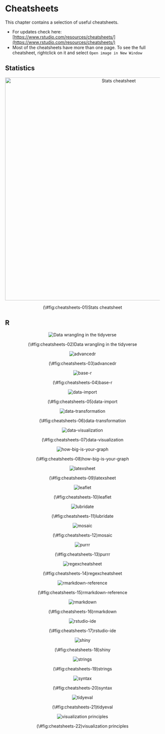 # Cheatsheets

This chapter contains a selection of useful cheatsheets. 

- For updates check here: [https://www.rstudio.com/resources/cheatsheets/](https://www.rstudio.com/resources/cheatsheets/)
- Most of the cheatsheets have more than one page. To see the full cheatsheet, rightclick on it and select `Open image in New Window`

## Statistics 

<div class="figure" style="text-align: center">
<img src="figures/cheatsheets/stats-help.jpg" alt="Stats cheatsheet" width="724" />
<p class="caption">(\#fig:cheatsheets-01)Stats cheatsheet</p>
</div>

## R 

<div class="figure" style="text-align: center">
<img src="figures/cheatsheets/data-wrangling.pdf" alt="Data wrangling in the tidyverse"  />
<p class="caption">(\#fig:cheatsheets-02)Data wrangling in the tidyverse</p>
</div>


<div class="figure" style="text-align: center">
<img src="figures/cheatsheets/advancedr.pdf" alt="advancedr"  />
<p class="caption">(\#fig:cheatsheets-03)advancedr</p>
</div>

<div class="figure" style="text-align: center">
<img src="figures/cheatsheets/base-r.pdf" alt="base-r"  />
<p class="caption">(\#fig:cheatsheets-04)base-r</p>
</div>

<div class="figure" style="text-align: center">
<img src="figures/cheatsheets/data-import.pdf" alt="data-import"  />
<p class="caption">(\#fig:cheatsheets-05)data-import</p>
</div>

<div class="figure" style="text-align: center">
<img src="figures/cheatsheets/data-transformation.pdf" alt="data-transformation"  />
<p class="caption">(\#fig:cheatsheets-06)data-transformation</p>
</div>

<div class="figure" style="text-align: center">
<img src="figures/cheatsheets/data-visualization.pdf" alt="data-visualization"  />
<p class="caption">(\#fig:cheatsheets-07)data-visualization</p>
</div>

<div class="figure" style="text-align: center">
<img src="figures/cheatsheets/how-big-is-your-graph.pdf" alt="how-big-is-your-graph"  />
<p class="caption">(\#fig:cheatsheets-08)how-big-is-your-graph</p>
</div>

<div class="figure" style="text-align: center">
<img src="figures/cheatsheets/latexsheet.pdf" alt="latexsheet"  />
<p class="caption">(\#fig:cheatsheets-09)latexsheet</p>
</div>

<div class="figure" style="text-align: center">
<img src="figures/cheatsheets/leaflet.pdf" alt="leaflet"  />
<p class="caption">(\#fig:cheatsheets-10)leaflet</p>
</div>

<div class="figure" style="text-align: center">
<img src="figures/cheatsheets/lubridate.pdf" alt="lubridate"  />
<p class="caption">(\#fig:cheatsheets-11)lubridate</p>
</div>

<div class="figure" style="text-align: center">
<img src="figures/cheatsheets/mosaic.pdf" alt="mosaic"  />
<p class="caption">(\#fig:cheatsheets-12)mosaic</p>
</div>

<div class="figure" style="text-align: center">
<img src="figures/cheatsheets/purrr.pdf" alt="purrr"  />
<p class="caption">(\#fig:cheatsheets-13)purrr</p>
</div>

<div class="figure" style="text-align: center">
<img src="figures/cheatsheets/regexcheatsheet.pdf" alt="regexcheatsheet"  />
<p class="caption">(\#fig:cheatsheets-14)regexcheatsheet</p>
</div>

<div class="figure" style="text-align: center">
<img src="figures/cheatsheets/rmarkdown-reference.pdf" alt="rmarkdown-reference"  />
<p class="caption">(\#fig:cheatsheets-15)rmarkdown-reference</p>
</div>

<div class="figure" style="text-align: center">
<img src="figures/cheatsheets/rmarkdown.pdf" alt="rmarkdown"  />
<p class="caption">(\#fig:cheatsheets-16)rmarkdown</p>
</div>

<div class="figure" style="text-align: center">
<img src="figures/cheatsheets/rstudio-ide.pdf" alt="rstudio-ide"  />
<p class="caption">(\#fig:cheatsheets-17)rstudio-ide</p>
</div>

<div class="figure" style="text-align: center">
<img src="figures/cheatsheets/shiny.pdf" alt="shiny"  />
<p class="caption">(\#fig:cheatsheets-18)shiny</p>
</div>

<div class="figure" style="text-align: center">
<img src="figures/cheatsheets/strings.pdf" alt="strings"  />
<p class="caption">(\#fig:cheatsheets-19)strings</p>
</div>

<div class="figure" style="text-align: center">
<img src="figures/cheatsheets/syntax.pdf" alt="syntax"  />
<p class="caption">(\#fig:cheatsheets-20)syntax</p>
</div>

<div class="figure" style="text-align: center">
<img src="figures/cheatsheets/tidyeval.pdf" alt="tidyeval"  />
<p class="caption">(\#fig:cheatsheets-21)tidyeval</p>
</div>

<div class="figure" style="text-align: center">
<img src="figures/cheatsheets/visualization-principles.pdf" alt="visualization principles"  />
<p class="caption">(\#fig:cheatsheets-22)visualization principles</p>
</div>


